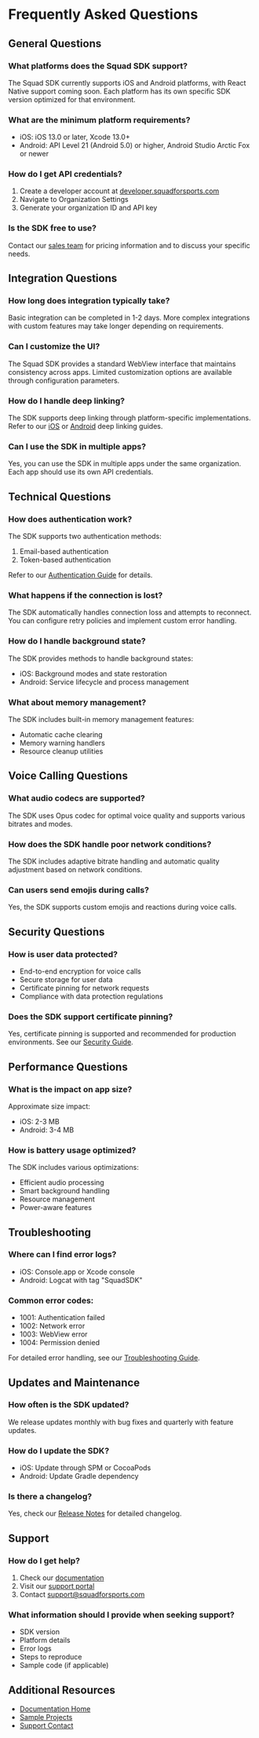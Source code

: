 # Frequently Asked Questions

## General Questions

### What platforms does the Squad SDK support?

The Squad SDK currently supports iOS and Android platforms, with React Native support coming soon. Each platform has its own specific SDK version optimized for that environment.

### What are the minimum platform requirements?

- iOS: iOS 13.0 or later, Xcode 13.0+
- Android: API Level 21 (Android 5.0) or higher, Android Studio Arctic Fox or newer

### How do I get API credentials?

1. Create a developer account at [developer.squadforsports.com](https://developer.squadforsports.com)
2. Navigate to Organization Settings
3. Generate your organization ID and API key

### Is the SDK free to use?

Contact our [sales team](mailto:sales@squadforsports.com) for pricing information and to discuss your specific needs.

## Integration Questions

### How long does integration typically take?

Basic integration can be completed in 1-2 days. More complex integrations with custom features may take longer depending on requirements.

### Can I customize the UI?

The Squad SDK provides a standard WebView interface that maintains consistency across apps. Limited customization options are available through configuration parameters.

### How do I handle deep linking?

The SDK supports deep linking through platform-specific implementations. Refer to our [iOS](../ios/deep-linking.md) or [Android](../android/deep-linking.md) deep linking guides.

### Can I use the SDK in multiple apps?

Yes, you can use the SDK in multiple apps under the same organization. Each app should use its own API credentials.

## Technical Questions

### How does authentication work?

The SDK supports two authentication methods:

1. Email-based authentication
2. Token-based authentication

Refer to our [Authentication Guide](../user-auth.md) for details.

### What happens if the connection is lost?

The SDK automatically handles connection loss and attempts to reconnect. You can configure retry policies and implement custom error handling.

### How do I handle background state?

The SDK provides methods to handle background states:

- iOS: Background modes and state restoration
- Android: Service lifecycle and process management

### What about memory management?

The SDK includes built-in memory management features:

- Automatic cache clearing
- Memory warning handlers
- Resource cleanup utilities

## Voice Calling Questions

### What audio codecs are supported?

The SDK uses Opus codec for optimal voice quality and supports various bitrates and modes.

### How does the SDK handle poor network conditions?

The SDK includes adaptive bitrate handling and automatic quality adjustment based on network conditions.

### Can users send emojis during calls?

Yes, the SDK supports custom emojis and reactions during voice calls.

## Security Questions

### How is user data protected?

- End-to-end encryption for voice calls
- Secure storage for user data
- Certificate pinning for network requests
- Compliance with data protection regulations

### Does the SDK support certificate pinning?

Yes, certificate pinning is supported and recommended for production environments. See our [Security Guide](../guides/security.md).

## Performance Questions

### What is the impact on app size?

Approximate size impact:

- iOS: 2-3 MB
- Android: 3-4 MB

### How is battery usage optimized?

The SDK includes various optimizations:

- Efficient audio processing
- Smart background handling
- Resource management
- Power-aware features

## Troubleshooting

### Where can I find error logs?

- iOS: Console.app or Xcode console
- Android: Logcat with tag "SquadSDK"

### Common error codes:

- 1001: Authentication failed
- 1002: Network error
- 1003: WebView error
- 1004: Permission denied

For detailed error handling, see our [Troubleshooting Guide](../troubleshooting.md).

## Updates and Maintenance

### How often is the SDK updated?

We release updates monthly with bug fixes and quarterly with feature updates.

### How do I update the SDK?

- iOS: Update through SPM or CocoaPods
- Android: Update Gradle dependency

### Is there a changelog?

Yes, check our [Release Notes](https://github.com/withyoursquad/squad-sdk/releases) for detailed changelog.

## Support

### How do I get help?

1. Check our [documentation](https://docs.squadforsports.com)
2. Visit our [support portal](https://support.squadforsports.com)
3. Contact [support@squadforsports.com](mailto:support@squadforsports.com)

### What information should I provide when seeking support?

- SDK version
- Platform details
- Error logs
- Steps to reproduce
- Sample code (if applicable)

## Additional Resources

- [Documentation Home](../index.md)
- [Sample Projects](https://github.com/withyoursquad/samples)
- [Support Contact](support.md)
